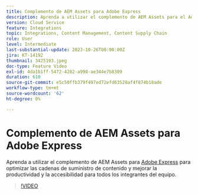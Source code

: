 ```yaml
---
title: Complemento de AEM Assets para Adobe Express
description: Aprenda a utilizar el complemento de AEM Assets para el Adobe Express con el fin de optimizar las cadenas de suministro de contenido y mejorar la productividad y la accesibilidad para todos los integrantes del equipo.
version: Cloud Service
feature: Integrations
topic: Integrations, Content Management, Content Supply Chain
role: User
level: Intermediate
last-substantial-update: 2023-10-26T00:00:00Z
jira: KT-14192
thumbnail: 3425193.jpeg
doc-type: Feature Video
exl-id: 4da1b1ff-5472-4282-a998-ae344e7b8309
duration: 610
source-git-commit: e5c50ffb379f497ed72efd63528af4f874b18ade
workflow-type: tm+mt
source-wordcount: '62'
ht-degree: 0%

---
```


# Complemento de AEM Assets para Adobe Express

Aprenda a utilizar el complemento de AEM Assets para [Adobe Express](https://www.adobe.com/express/) para optimizar las cadenas de suministro de contenido y mejorar la productividad y la accesibilidad para todos los integrantes del equipo.

>[!VIDEO](https://video.tv.adobe.com/v/3425193/?learn=on)

